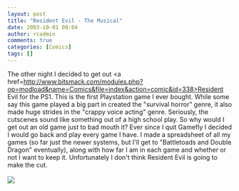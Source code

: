 ```yaml
---
layout: post
title: "Resident Evil - The Musical"
date: 2003-10-01 00:04
author: rcadmin
comments: true
categories: [Comics]
tags: []
---
```

The other night I decided to get out <a href=http://www.bitsmack.com/modules.php?op=modload&name=Comics&file=index&action=comic&id=338>Resident Evil</a> for the PS1. This is the first Playstation game I ever bought. While some say this game played a big part in created the "survival horror" genre, it also made huge strides in the "crappy voice acting" genre. Seriously, the cutscenes sound like something out of a high school play. So why would I get out an old game just to bad mouth it? Ever since I quit Gamefly I decided I would go back and play every game I have. I made a spreadsheet of all my games (so far just the newer systems, but I'll get to "Battletoads and Double Dragon" eventually), along with how far I am in each game and whether or not I want to keep it. Unfortunately I don't think Resident Evil is going to make the cut.<Br><br><!--more--><img src='http://dl.bitsmack.com/comics/20031001.gif'   />
